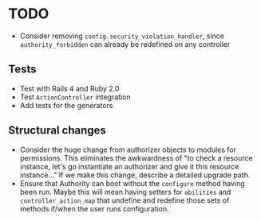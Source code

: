 # TODO

- Consider removing `config.security_violation_handler`, since `authority_forbidden` can already be redefined on any controller

## Tests

- Test with Rails 4 and Ruby 2.0
- Test `ActionController` integration
- Add tests for the generators

## Structural changes

- Consider the huge change from authorizer objects to modules for permissions. This eliminates the awkwardness of "to check a resource instance, let's go instantiate an authorizer and give it this resource instance..." If we make this change, describe a detailed upgrade path.
- Ensure that Authority can boot without the `configure` method having been run. Maybe this will mean having setters for `abilities` and `controller_action_map` that undefine and redefine those sets of methods if/when the user runs configuration.
